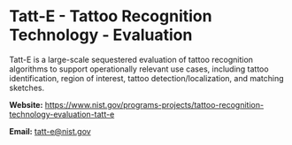 # Tatt-E - Tattoo Recognition Technology - Evaluation

Tatt-E is a large-scale sequestered evaluation of tattoo recognition algorithms to support 
operationally relevant use cases, including tattoo identification, region of interest, 
tattoo detection/localization, and matching sketches.

**Website:** https://www.nist.gov/programs-projects/tattoo-recognition-technology-evaluation-tatt-e

**Email:** tatt-e@nist.gov



